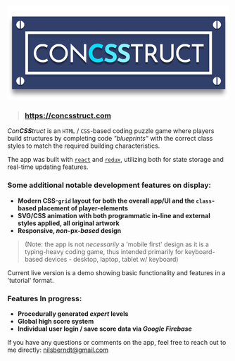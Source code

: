 ![ConCSStruct Logo](/src/images/concsstruct-logo--header.svg)

> ### https://concsstruct.com

*Con**CSS**truct* is an `HTML` / `CSS`-based coding puzzle game where players build structures by completing code *"blueprints"* with the correct class styles to match the required building characteristics.

The app was built with [`react`](https://github.com/facebook/react) and [`redux`](https://github.com/reduxjs/redux), utilizing both for state storage and real-time updating features.

### Some additional notable development features on display:

* **Modern CSS-`grid` layout for both the overall app/UI and the `class`-based placement of player-elements**
* **SVG/CSS animation with both programmatic in-line and external styles applied, all original artwork**
* **Responsive, *non*-px-*based* design**
> (Note: the app is not *necessarily* a 'mobile first' design as it is a typing-heavy coding game, thus intended primarily for keyboard-based devices - desktop, laptop, tablet w/ keyboard)


Current live version is a demo showing basic functionality and features in a 'tutorial' format.

### Features In progress:

* **Procedurally generated *expert* levels**
* **Global high score system**
* **Individual user login / save score data via *Google Firebase***

If you have any questions or comments on the app, feel free to reach out to me directly: nilsberndt@gmail.com